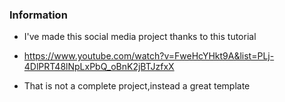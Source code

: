 ### Information

- I've made this social media project thanks to this tutorial
- https://www.youtube.com/watch?v=FweHcYHkt9A&list=PLj-4DlPRT48lNpLxPbQ_oBnK2jBTJzfxX

- That is not a complete project,instead a great template
